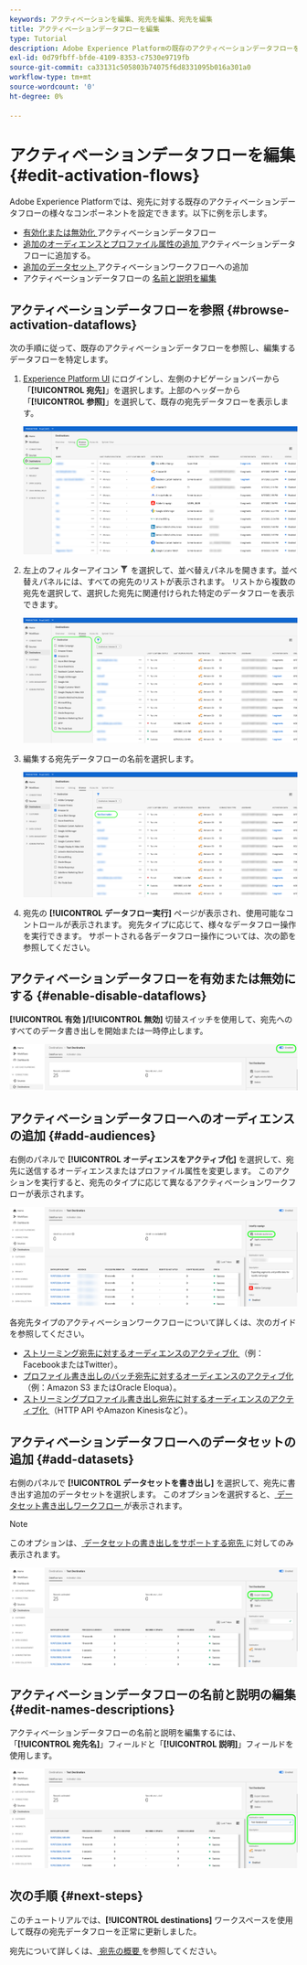 ```yaml
---
keywords: アクティベーションを編集、宛先を編集、宛先を編集
title: アクティベーションデータフローを編集
type: Tutorial
description: Adobe Experience Platformの既存のアクティベーションデータフローを編集するには、この記事の手順に従います。
exl-id: 0d79fbff-bfde-4109-8353-c7530e9719fb
source-git-commit: ca33131c505803b74075f6d8331095b016a301a0
workflow-type: tm+mt
source-wordcount: '0'
ht-degree: 0%

---
```


# アクティベーションデータフローを編集 {#edit-activation-flows}

Adobe Experience Platformでは、宛先に対する既存のアクティベーションデータフローの様々なコンポーネントを設定できます。以下に例を示します。

* [ 有効化または無効化 ](#enable-disable-dataflows) アクティベーションデータフロー
* [ 追加のオーディエンスとプロファイル属性の追加 ](#add-audiences) アクティベーションデータフローに追加する。
* [ 追加のデータセット ](#add-datasets) アクティベーションワークフローへの追加
* アクティベーションデータフローの [ 名前と説明を編集 ](#edit-names-descriptions)

<!-- * [Apply access labels](#apply-access-labels) to exported data; -->

## アクティベーションデータフローを参照 {#browse-activation-dataflows}

次の手順に従って、既存のアクティベーションデータフローを参照し、編集するデータフローを特定します。

1. [Experience Platform UI](https://platform.adobe.com/) にログインし、左側のナビゲーションバーから「**[!UICONTROL 宛先]**」を選択します。上部のヘッダーから「**[!UICONTROL 参照]**」を選択して、既存の宛先データフローを表示します。

   ![ 宛先の参照 ](../assets/ui/edit-activation/browse-destinations.png)

2. 左上のフィルターアイコン ![フィルターアイコン](../../images/icons/filter.png) を選択して、並べ替えパネルを開きます。並べ替えパネルには、すべての宛先のリストが表示されます。 リストから複数の宛先を選択して、選択した宛先に関連付けられた特定のデータフローを表示できます。

   ![ 宛先のフィルタリング ](../assets/ui/edit-activation/filter-destinations.png)

3. 編集する宛先データフローの名前を選択します。

   ![宛先を選択](../assets/ui/edit-activation/destination-select.png)

4. 宛先の **[!UICONTROL データフロー実行]** ページが表示され、使用可能なコントロールが表示されます。 宛先タイプに応じて、様々なデータフロー操作を実行できます。 サポートされる各データフロー操作については、次の節を参照してください。

## アクティベーションデータフローを有効または無効にする {#enable-disable-dataflows}

**[!UICONTROL 有効 ]/[!UICONTROL  無効]** 切替スイッチを使用して、宛先へのすべてのデータ書き出しを開始または一時停止します。

![ データフロー実行の有効/無効の切り替えを示すExperience Platform UI 画像。](../assets/ui/edit-activation/enable-toggle.png)

## アクティベーションデータフローへのオーディエンスの追加 {#add-audiences}

右側のパネルで **[!UICONTROL オーディエンスをアクティブ化]** を選択して、宛先に送信するオーディエンスまたはプロファイル属性を変更します。 このアクションを実行すると、宛先のタイプに応じて異なるアクティベーションワークフローが表示されます。

![ 「オーディエンスのデータフロー実行をアクティブ化」オプションを示すExperience Platform UI 画像。](../assets/ui/edit-activation/activate-audiences.png)

各宛先タイプのアクティベーションワークフローについて詳しくは、次のガイドを参照してください。

* [ ストリーミング宛先に対するオーディエンスのアクティブ化 ](./activate-segment-streaming-destinations.md) （例：FacebookまたはTwitter）。
* [ プロファイル書き出しのバッチ宛先に対するオーディエンスのアクティブ化 ](./activate-batch-profile-destinations.md) （例：Amazon S3 またはOracle Eloqua）。
* [ ストリーミングプロファイル書き出し宛先に対するオーディエンスのアクティブ化 ](./activate-streaming-profile-destinations.md) （HTTP API やAmazon Kinesisなど）。

## アクティベーションデータフローへのデータセットの追加 {#add-datasets}

右側のパネルで **[!UICONTROL データセットを書き出し]** を選択して、宛先に書き出す追加のデータセットを選択します。 このオプションを選択すると、[ データセット書き出しワークフロー ](export-datasets.md) が表示されます。

>[!NOTE]
>
>このオプションは、[ データセットの書き出しをサポートする宛先 ](export-datasets.md#supported-destinations) に対してのみ表示されます。

![ 「データセットを書き出し」データフロー実行オプションを示すExperience Platform UI 画像。](../assets/ui/edit-activation/export-datasets.png)

<!-- ## Apply access labels {#apply-access-labels}

Select **[!UICONTROL Apply access labels]** to edit the data usage labels for the exported data. See the [data usage labels documentation](../../data-governance/labels/overview.md) to learn more.

![Experience Platform UI image showing the Export datasets dataflow run option.](../assets/ui/edit-activation/apply-access-labels.png) -->

## アクティベーションデータフローの名前と説明の編集 {#edit-names-descriptions}

アクティベーションデータフローの名前と説明を編集するには、「**[!UICONTROL 宛先名]**」フィールドと「**[!UICONTROL 説明]**」フィールドを使用します。

![ 宛先の詳細 ](../assets/ui/edit-activation/edit-destination-name-description.png)

## 次の手順 {#next-steps}

このチュートリアルでは、**[!UICONTROL destinations]** ワークスペースを使用して既存の宛先データフローを正常に更新しました。

宛先について詳しくは、[ 宛先の概要 ](../catalog/overview.md) を参照してください。
